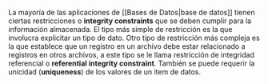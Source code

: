 La mayoría de las aplicaciones de [[Bases de Datos|base de datos]] tienen ciertas restricciones o **integrity constraints** que se deben cumplir para la información almacenada. El tipo más simple de restricción es la que involucra explicitar un tipo de dato. Otro tipo de restricción más compleja es la que establece que un registro en un archivo debe estar relacionado a registros en otros archivos, a este tipo se le llama restricción de integridad referencial o **referential integrity constraint**. También se puede requerir la unicidad (**uniqueness**) de los valores de un item de datos.